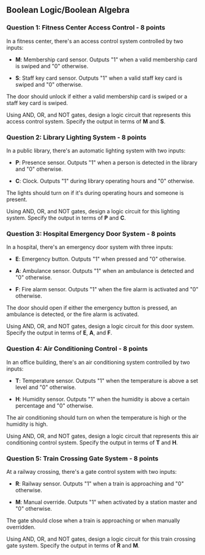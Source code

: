## Boolean Logic/Boolean Algebra

### Question 1: Fitness Center Access Control - 8 points

In a fitness center, there's an access control system controlled by two inputs:

- **M**: Membership card sensor. Outputs "1" when a valid membership card is swiped and "0" otherwise.
    
- **S**: Staff key card sensor. Outputs "1" when a valid staff key card is swiped and "0" otherwise.
    

The door should unlock if either a valid membership card is swiped or a staff key card is swiped.

Using AND, OR, and NOT gates, design a logic circuit that represents this access control system. Specify the output in terms of **M** and **S**.

### Question 2: Library Lighting System - 8 points

In a public library, there's an automatic lighting system with two inputs:

- **P**: Presence sensor. Outputs "1" when a person is detected in the library and "0" otherwise.
    
- **C**: Clock. Outputs "1" during library operating hours and "0" otherwise.
    

The lights should turn on if it's during operating hours and someone is present.

Using AND, OR, and NOT gates, design a logic circuit for this lighting system. Specify the output in terms of **P** and **C**.

### Question 3: Hospital Emergency Door System - 8 points

In a hospital, there's an emergency door system with three inputs:

- **E**: Emergency button. Outputs "1" when pressed and "0" otherwise.
    
- **A**: Ambulance sensor. Outputs "1" when an ambulance is detected and "0" otherwise.
    
- **F**: Fire alarm sensor. Outputs "1" when the fire alarm is activated and "0" otherwise.
    

The door should open if either the emergency button is pressed, an ambulance is detected, or the fire alarm is activated.

Using AND, OR, and NOT gates, design a logic circuit for this door system. Specify the output in terms of **E**, **A**, and **F**.

### Question 4: Air Conditioning Control - 8 points

In an office building, there's an air conditioning system controlled by two inputs:

- **T**: Temperature sensor. Outputs "1" when the temperature is above a set level and "0" otherwise.
    
- **H**: Humidity sensor. Outputs "1" when the humidity is above a certain percentage and "0" otherwise.
    

The air conditioning should turn on when the temperature is high or the humidity is high.

Using AND, OR, and NOT gates, design a logic circuit that represents this air conditioning control system. Specify the output in terms of **T** and **H**.

### Question 5: Train Crossing Gate System - 8 points

At a railway crossing, there's a gate control system with two inputs:

- **R**: Railway sensor. Outputs "1" when a train is approaching and "0" otherwise.
    
- **M**: Manual override. Outputs "1" when activated by a station master and "0" otherwise.
    

The gate should close when a train is approaching or when manually overridden.

Using AND, OR, and NOT gates, design a logic circuit for this train crossing gate system. Specify the output in terms of **R** and **M**.